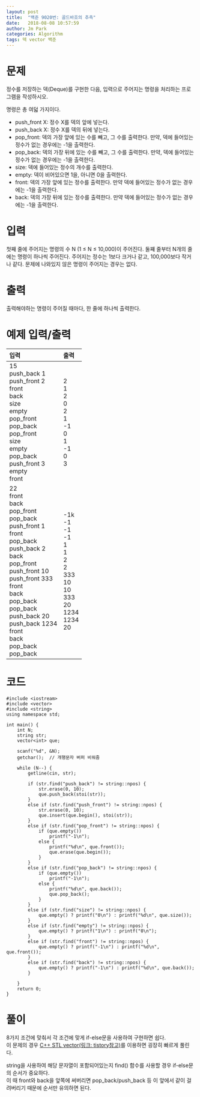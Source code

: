 ```yaml
---
layout: post
title:  "백준 9020번: 골드바흐의 추측"
date:   2018-08-08 10:57:59
author: Jm Park
categories: Algorithm
tags: 덱 vector 백준
---
```


# 문제
정수를 저장하는 덱(Deque)를 구현한 다음, 입력으로 주어지는 명령을 처리하는 프로그램을 작성하시오.  

명령은 총 여덟 가지이다.  

* push_front X: 정수 X를 덱의 앞에 넣는다.
* push_back X: 정수 X를 덱의 뒤에 넣는다.
* pop_front: 덱의 가장 앞에 있는 수를 빼고, 그 수를 출력한다. 만약, 덱에 들어있는 정수가 없는 경우에는 -1을 출력한다.
* pop_back: 덱의 가장 뒤에 있는 수를 빼고, 그 수를 출력한다. 만약, 덱에 들어있는 정수가 없는 경우에는 -1을 출력한다.
* size: 덱에 들어있는 정수의 개수를 출력한다.
* empty: 덱이 비어있으면 1을, 아니면 0을 출력한다.
* front: 덱의 가장 앞에 있는 정수를 출력한다. 만약 덱에 들어있는 정수가 없는 경우에는 -1을 출력한다.
* back: 덱의 가장 뒤에 있는 정수를 출력한다. 만약 덱에 들어있는 정수가 없는 경우에는 -1을 출력한다. 

# 입력
첫째 줄에 주어지는 명령의 수 N (1 ≤ N ≤ 10,000)이 주어진다. 둘쨰 줄부터 N개의 줄에는 명령이 하나씩 주어진다. 주어지는 정수는 1보다 크거나 같고, 100,000보다 작거나 같다. 문제에 나와있지 않은 명령이 주어지는 경우는 없다.

# 출력
출력해야하는 명령이 주어질 때마다, 한 줄에 하나씩 출력한다.

# 예제 입력/출력

| 입력 | 출력 |
| :--- | :--- |  
| 15<br>push_back 1<br>push_front 2<br>front<br>back<br>size<br>empty<br>pop_front<br>pop_back<br>pop_front<br>size<br>empty<br>pop_back<br>push_front 3<br>empty<br>front | 2<br>1<br>2<br>0<br>2<br>1<br>-1<br>0<br>1<br>-1<br>0<br>3 |
| 22<br>front<br>back<br>pop_front<br>pop_back<br>push_front 1<br>front<br>pop_back<br>push_back 2<br>back<br>pop_front<br>push_front 10<br>push_front 333<br>front<br>back<br>pop_back<br>pop_back<br>push_back 20<br>push_back 1234<br>front<br>back<br>pop_back<br>pop_back | -1k<br>-1<br>-1<br>-1<br>1<br>1<br>2<br>2<br>333<br>10<br>10<br>333<br>20<br>1234<br>1234<br>20 |

# 코드
```{.cpp}
#include <iostream>
#include <vector>
#include <string>
using namespace std;

int main() {
	int N;
	string str;
	vector<int> que;

	scanf("%d", &N);
	getchar();  // 개행문자 버퍼 비워줌

	while (N--) {
		getline(cin, str);

		if (str.find("push_back") != string::npos) {
			str.erase(0, 10);
			que.push_back(stoi(str));
		}
		else if (str.find("push_front") != string::npos) {
			str.erase(0, 10);
			que.insert(que.begin(), stoi(str));
		}
		else if (str.find("pop_front") != string::npos) {
			if (que.empty())
				printf("-1\n");
			else {
				printf("%d\n", que.front());
				que.erase(que.begin());
			}
		}
		else if (str.find("pop_back") != string::npos) {
			if (que.empty())
				printf("-1\n");
			else {
				printf("%d\n", que.back());
				que.pop_back();
			}
		}
		else if (str.find("size") != string::npos) {
			que.empty() ? printf("0\n") : printf("%d\n", que.size());
		}
		else if (str.find("empty") != string::npos) {
			que.empty() ? printf("1\n") : printf("0\n");
		}
		else if (str.find("front") != string::npos) {
			que.empty() ? printf("-1\n") : printf("%d\n", que.front());
		}
		else if (str.find("back") != string::npos) {
			que.empty() ? printf("-1\n") : printf("%d\n", que.back());
		}

	}
	return 0;
}
```

# 풀이
8가지 조건에 맞춰서 각 조건에 맞게 if-else문을 사용하여 구현하면 쉽다.  
이 문제의 경우 [C++ STL vector(링크: tistory참고)](http://hyeonstorage.tistory.com/324)를 이용하면 굉장히 빠르게 풀린다.   
 
string을 사용하여 해당 문자열이 포함되어있는지 find() 함수를 사용할 경우 if-else문의 순서가 중요하다.  
 이 때 front와 back을 앞쪽에 써버리면 pop_back/push_back 등 이 앞에서 같이 걸려버리기 때문에 순서만 유의하면 된다.